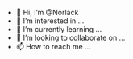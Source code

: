 - 👋 Hi, I’m @Norlack
- 👀 I’m interested in ...
- 🌱 I’m currently learning ...
- 💞️ I’m looking to collaborate on ...
- 📫 How to reach me ...

<!---
Norlack/Norlack is a ✨ special ✨ repository because its `README.md` (this file) appears on your GitHub profile.
You can click the Preview link to take a look at your changes.
--->
